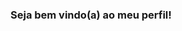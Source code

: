 ###  Seja bem vindo(a) ao meu perfil!  <iframe src="https://giphy.com/embed/l1KVcPPAkovp15Sne" width="" height=0% style="position:relative" frameBorder="" class=""> 
<!--
**carol-mira/carol-mira** is a ✨ _special_ ✨ repository because its `README.md` (this file) appears on your GitHub profile.

Here are some ideas to get you started:

- 🔭 I’m currently working on ...
- 🌱 I’m currently learning ...
- 👯 I’m looking to collaborate on ...
- 🤔 I’m looking for help with ...
- 💬 Ask me about ...
- 📫 How to reach me: ...
- 😄 Pronouns: ...
- ⚡ Fun fact: ...
-->

